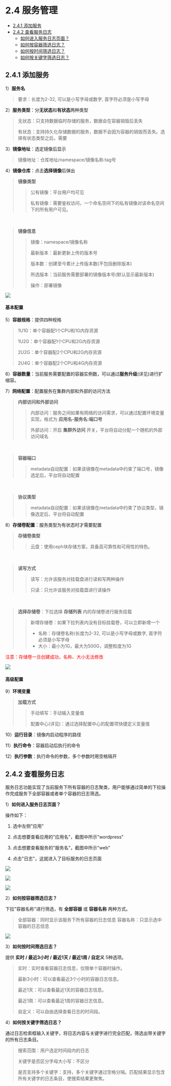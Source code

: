 # 2.4 服务管理

- [2.4.1 添加服务](#jump1)
- [2.4.2 查看服务日志](#jump2)
  - [如何进入服务日志页面？](#jump21)
  - [如何按容器筛选日志？](#jump22)
  - [如何按时间筛选日志？](#jump23)
  - [如何按关键字筛选日志？](#jump24)

## <span id="jump1">2.4.1 添加服务</span>


1）**服务名**
>要求：长度为2-32, 可以是小写字母或数字, 首字符必须是小写字母

2）**服务类型**：分**无状态**和**有状态**两种类型
>无状态：只支持数据临时存储的服务，数据会在容器销毁后丢失
>
>有状态：支持持久化存储数据的服务，数据不会因为容器的销毁而丢失。选择有状态类型之后，需要

3）**镜像地址**：选定镜像后显示
>镜像地址：仓库地址/namespace/镜像名称:tag号

4）**镜像仓库**：点击**选择镜像**后弹出
>**镜像类型**
>>公有镜像：平台用户均可见
>>
>>私有镜像：需要鉴权访问，一个命名空间下的私有镜像对该命名空间下的所有用户可见。

　
>**镜像信息**
>>镜像：namespace/镜像名称
>>
>>最新版本：最新更新上传的版本号
>>
>>版本数：创建至今累计上传版本数(不包括删除版本)
>>
>>所选版本：当前服务需要部署的镜像版本号(默认显示最新版本)
>>
>>操作：部署镜像

![](/media/yingyongguanli-gongyoujingxiang.png)

#### 基本配置
5）**容器规格**：提供四种规格
>1U1G：单个容器配1个CPU和1G内存资源
>
>1U2G：单个容器配1个CPU和2G内存资源
>
>2U2G：单个容器配2个CPU和2G内存资源
>
>2U4G：单个容器配2个CPU和4G内存资源

6）**容器数量**：当前服务需要配置的容器实例数，可以通过**服务升级**(详见)进行扩缩容。

7）**网络配置**：配置服务在集群内部和外部的访问方法

>**内部访问和外部访问**
>>内部访问：服务之间如果有网络的访问需求，可以通过配置环境变量实现，格式为 **应用名-服务名:端口号**
>>
>>外部访问：开启 **集群外访问** 开关，平台将自动分配一个随机的外部访问域名

　
>**容器端口**
>>metadata自动配置：如果该镜像在metadata中约束了端口号，镜像选定后，平台将自动配置

　
>**协议类型**
>>metadata自动配置：如果该镜像在metadata中约束了协议类型，镜像选定后，平台将自动配置

8）**存储卷配置**：服务类型为有状态时才需要配置
>**存储卷类型**
>>云盘：使用ceph块存储方案，具备高可靠性和可用性的特色。

　
>**读写方式**
>>读写：允许该服务对挂载盘进行读和写两种操作
>>
>>只读：只允许该服务对挂载盘进行读操作

　
>**选择存储卷**：下拉选择 **存储列表** 内的存储卷进行服务挂载
>>新增存储卷：如果下拉列表内没有目标挂载卷，可以立即新增一个
>>- 名称：存储卷名称(长度为2-32, 可以是小写字母或数字, 首字符必须是小写字母
>>- 大小：最小为1G，最大为500G，调整粒度为1G

<span style="color:red">注意：存储卷一旦创建成功，名称、大小无法修改</span>

![](/media/yingyongguanli-tianjiacunchujuan.jpeg)

#### 高级配置
9）**环境变量**
>**加载方式**
>>手动填写：手动输入变量值
>>
>>配置中心(详见)：通过选择配置中心的配置项快捷定义变量值

10）**运行目录**：镜像内启动程序的路径

11）**执行命令**：容器启动后执行的命令

12）**执行参数**：执行命令的参数，多个参数时用空格隔开

## <span id="jump2">2.4.2 查看服务日志</span>
服务日志功能实现了当前服务下所有容器的日志聚类，用户能够通过简单的下拉操作完成服务下全部容器或者单个容器的日志筛选。

1）<span id="jump21">**如何进入服务日志页面？**</span>

操作如下：

1. 选中左侧"应用"

2. 点击想要查看应用的"应用名"，截图中所示"wordpress"

3. 点击想要查看服务的"服务名"，截图中所示"web"

4. 点击"日志"，这就进入了目标服务的日志页面

![](/media/yingyongguanli-yingyong.png)

![](/media/yingyongguanli-fuwu.png)

![](/media/yingyongguanli-rizhi.png)

2）<span id="jump22">**如何按容器筛选日志？**</span>

下拉"容器名称"进行筛选，有 **全部容器** 或 **容器名称** 两种方式。
> 全部容器：同时显示该服务下所有容器的日志信息
> 容器名称：只显示选中容器的日志信息

![](/media/yingyongguanli-rongqimingchen.png)

3）<span id="jump23">**如何按时间筛选日志？**</span>

提供 **实时 / 最近3小时 / 最近1天 / 最近1周 / 自定义** 5种选项。
> 实时：实时查看容器日志信息，仅限单个容器时操作。
>
> 最新3小时：可以查看最近3个小时的容器日志信息。
>
> 最近1天：可以查看最近1天的容器日志信息。
>
> 最近1周：可以查看最近1周的容器日志信息。
>
> 自定义：可以自由选择查看日志的时间段。

4）<span id="jump24">**如何按关键字筛选日志？**</span>

通过日志检索框输入关键字，将日志内容与关键字进行完全匹配，筛选出带关键字的所有日志条目。

>搜索范围：用户选定时间段内的日志
>
>关键字是否区分字母大小写：不区分
>
>是否支持多个关键字：支持，多个关键字通过空格分隔。匹配结果显示包含所有关键字的日志条目，使搜索结果更聚焦。






















